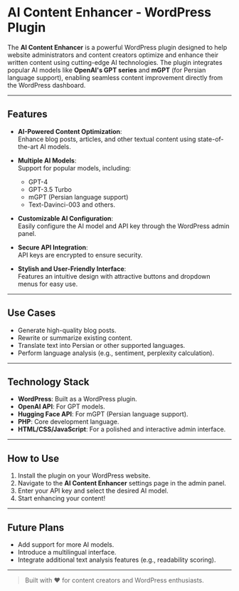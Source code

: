 # AI Content Enhancer - WordPress Plugin

The **AI Content Enhancer** is a powerful WordPress plugin designed to help website administrators and content creators optimize and enhance their written content using cutting-edge AI technologies. The plugin integrates popular AI models like **OpenAI's GPT series** and **mGPT** (for Persian language support), enabling seamless content improvement directly from the WordPress dashboard.

---

## Features

- **AI-Powered Content Optimization**:  
  Enhance blog posts, articles, and other textual content using state-of-the-art AI models.
  
- **Multiple AI Models**:  
  Support for popular models, including:
  - GPT-4
  - GPT-3.5 Turbo
  - mGPT (Persian language support)
  - Text-Davinci-003 and others.
  
- **Customizable AI Configuration**:  
  Easily configure the AI model and API key through the WordPress admin panel.
  
- **Secure API Integration**:  
  API keys are encrypted to ensure security.
  
- **Stylish and User-Friendly Interface**:  
  Features an intuitive design with attractive buttons and dropdown menus for easy use.

---

## Use Cases

- Generate high-quality blog posts.
- Rewrite or summarize existing content.
- Translate text into Persian or other supported languages.
- Perform language analysis (e.g., sentiment, perplexity calculation).

---

## Technology Stack

- **WordPress**: Built as a WordPress plugin.
- **OpenAI API**: For GPT models.
- **Hugging Face API**: For mGPT (Persian language support).
- **PHP**: Core development language.
- **HTML/CSS/JavaScript**: For a polished and interactive admin interface.

---

## How to Use

1. Install the plugin on your WordPress website.
2. Navigate to the **AI Content Enhancer** settings page in the admin panel.
3. Enter your API key and select the desired AI model.
4. Start enhancing your content!

---

## Future Plans

- Add support for more AI models.
- Introduce a multilingual interface.
- Integrate additional text analysis features (e.g., readability scoring).

---

> Built with ❤️ for content creators and WordPress enthusiasts.
